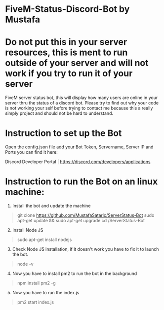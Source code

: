 # FiveM-Status-Discord-Bot by Mustafa
 

# Do not put this in your server resources, this is ment to run outside of your server and will not work if you try to run it of your server

FiveM server status bot, this will display how many users are online in your server thru the status of a discord bot.
Please try to find out why your code is not working your self before trying to contact me because this a really simply project and should not be hard to understand.

# Instruction to set up the Bot

Open the config.json file add your Bot Token, Servername, Server IP and Ports you can find it here:

Discord Developer Portal | https://discord.com/developers/applications

# Instruction to run the Bot on an linux machine:

1. Install the bot and update the machine
>git clone https://github.com/MustafaSataric/ServerStatus-Bot
>sudo apt-get update && sudo apt-get upgrade
>cd /ServerStatus-Bot

2. Install Node JS
>sudo apt-get install nodejs

3. Check Node JS installation, if it doesn't work you have to fix it to launch the bot.
>node -v

4. Now you have to install pm2 to run the bot in the background
>npm install pm2 -g

5. Now you have to run the index.js 
>pm2 start index.js




